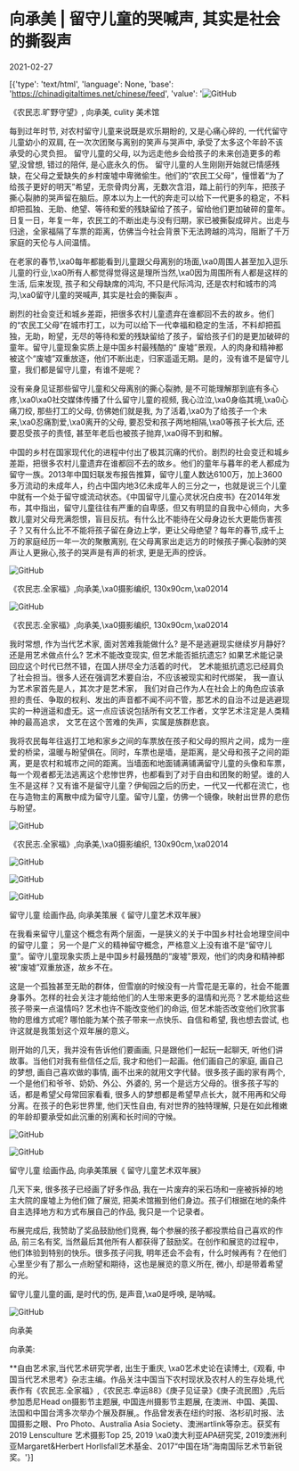 # 向承美  | 留守儿童的哭喊声, 其实是社会的撕裂声

2021-02-27

[{'type': 'text/html', 'language': None, 'base': 'https://chinadigitaltimes.net/chinese/feed', 'value': '![GitHub](https://chinadigitaltimes.net/chinese/files/2021/02/post-663101-603a6c8a7acbf.)

《农民志.旷野守望》, 向承美, culity 美术馆



每到过年时节, 对农村留守儿童来说既是欢乐期盼的, 又是心痛心碎的, 一代代留守儿童幼小的双肩, 在一次次团聚与离别的笑声与哭声中, 承受了太多这个年龄不该承受的心灵负担。 留守儿童的父母, 以为远走他乡会给孩子的未来创造更多的希望,没曾想, 错过的陪伴, 是心底永久的伤。 留守儿童的人生刚刚开始就已情感残缺，在父母之爱缺失的乡村废墟中卑微偷生。他们的“农民工父母”，憧憬着“为了给孩子更好的明天”希望，无奈骨肉分离，无数次含泪，踏上前行的列车，把孩子撕心裂肺的哭声留在脑后。原本以为上一代的奔走可以给下一代更多的稳定，不料却把孤独、无助、绝望、等待和爱的残缺留给了孩子，留给他们更加破碎的童年。日复一日，年复一年，农民工的不断出走与没有归期，家已被撕裂成碎片。出走与归途，全家福隔了车票的距离，仿佛当今社会背景下无法跨越的鸿沟，阻断了千万家庭的天伦与人间温情。

在老家的春节,\xa0每年都能看到儿童跟父母离别的场面,\xa0周围人甚至加入逗乐儿童的行业,\xa0所有人都觉得觉得这是理所当然,\xa0因为周围所有人都是这样的生活, 后来发现, 孩子和父母缺席的鸿沟, 不只是代际鸿沟, 还是农村和城市的鸿沟,\xa0留守儿童的哭喊声, 其实是社会的撕裂声 。

剧烈的社会变迁和城乡差距，把很多农村儿童遗弃在谁都回不去的故乡。他们的“农民工父母”在城市打工，以为可以给下一代幸福和稳定的生活，不料却把孤独，无助，盼望，无尽的等待和爱的残缺留给了孩子，留给孩子们的是更加破碎的童年。留守儿童现象实质上是中国乡村最残酷的“ 废墟”景观，人的肉身和精神都被这个“废墟”双重放逐，他们不断出走，归家遥遥无期。是的，没有谁不是留守儿童，我们都是留守儿童，有谁不是呢？

没有亲身见证那些留守儿童和父母离别的撕心裂肺, 是不可能理解那到底有多心疼,\xa0\xa0社交媒体传播了什么留守儿童的视频, 我心泣泣,\xa0身临其境,\xa0心痛刀绞, 那些打工的父母, 仿佛她们就是我, 为了活着,\xa0为了给孩子一个未来,\xa0忍痛割爱,\xa0离开的父母, 要忍受和孩子两地相隔,\xa0等孩子长大后, 还要忍受孩子的责怪, 甚至年老后也被孩子抛弃,\xa0得不到和解。

中国的乡村在国家现代化的进程中付出了极其沉痛的代价。剧烈的社会变迁和城乡差距，把很多农村儿童遗弃在谁都回不去的故乡。他们的童年与暮年的老人都成为留守一族。2013年中国妇联发布报告推算，留守儿童人数达6100万，加上3600多万流动的未成年人，约占中国内地3亿未成年人的三分之一，也就是说三个儿童中就有一个处于留守或流动状态。《中国留守儿童心灵状况白皮书》在2014年发布，其中指出，留守儿童往往有严重的自卑感，但又有明显的自我中心倾向，大多数儿童对父母充满怨恨，盲目反抗。有什么比不能待在父母身边长大更能伤害孩子？又有什么比不不能将孩子留在身边上学，更让父母绝望？每年的春节,成千上万的家庭经历一年一次的聚散离别, 在父母离家出走远方的时候孩子撕心裂肺的哭声让人更揪心,孩子的哭声是有声的祈求, 更是无声的控诉。

![GitHub](https://chinadigitaltimes.net/chinese/files/2021/02/post-663101-603a6c8cdc5bf.)

《农民志.全家福》,向承美,\xa0摄影编织, 130x90cm,\xa02014



![GitHub](https://chinadigitaltimes.net/chinese/files/2021/02/post-663101-603a6c8f53364.)

《农民志.全家福》,向承美,\xa0摄影编织, 130x90cm,\xa02014



我时常想, 作为当代艺术家, 面对苦难我能做什么? 是不是逃避现实继续岁月静好? 还是用艺术做点什么? 艺术不能改变现实, 但艺术能否抵抗遗忘? 如果艺术能记录回应这个时代已然不错，在国人拼尽全力活着的时代， 艺术能抵抗遗忘已经肩负了社会担当。很多人还在强调艺术要自治，不应该被现实和时代绑架， 我一直认为艺术家首先是人，其次才是艺术家， 我们对自己作为人在社会上的角色应该承担的责任、争取的权利、发出的声音都不闻不问不管，那艺术的自治不过是逃避现实的一种逍遥和虚无。这一点应该说包括所有文艺工作者，文学艺术注定是人类精神的最高追求， 文艺在这个苦难的失声，实属是族群悲哀。

我将农民每年往返打工地和家乡之间的车票放在孩子和父母的照片之间，成为一座爱的桥梁，温暖与盼望俱在。同时，车票也是墙，是距离，是父母和孩子之间的距离，更是农村和城市之间的距离。当墙面和地面铺满铺满留守儿童的头像和车票，每一个观者都无法逃离这个悲惨世界，也都看到了对于自由和团聚的盼望。谁的人生不是这样？又有谁不是留守儿童？伊甸园之后的历史，一代又一代都在流亡，也在与造物主的离散中成为留守儿童。留守儿童，仿佛一个镜像，映射出世界的悲伤与盼望。

![GitHub](https://chinadigitaltimes.net/chinese/files/2021/02/post-663101-603a6c91a85e6.)

《农民志.全家福》,向承美,\xa0摄影编织, 130x90cm,\xa02014



![GitHub](https://chinadigitaltimes.net/chinese/files/2021/02/post-663101-603a6c93d59ba.)

![GitHub](https://chinadigitaltimes.net/chinese/files/2021/02/post-663101-603a6c95b40b6.)

![GitHub](https://chinadigitaltimes.net/chinese/files/2021/02/post-663101-603a6c983c4f5.)

留守儿童 绘画作品, 向承美策展《 留守儿童艺术双年展》



在我看来留守儿童这个概念有两个层面，一是狭义的关于中国乡村社会地理空间中的留守儿童； 另一个是广义的精神留守概念，严格意义上没有谁不是“留守儿童”。留守儿童现象实质上是中国乡村最残酷的“废墟”景观，他们的肉身和精神都被“废墟”双重放逐，故乡不在。

这是一个孤独甚至无助的群体，但雪崩的时候没有一片雪花是无辜的，社会不能置身事外。怎样的社会关注才能给他们的人生带来更多的温情和光亮？艺术能给这些孩子带来一点温情吗? 艺术也许不能改变他们的命运, 但艺术能否改变他们欣赏事物的思维方式呢? 哪怕能为某个孩子带来一点快乐、自信和希望, 我也想去尝试, 也许这就是我策划这个双年展的意义。

刚开始的几天，我并没有告诉他们要画画, 只是跟他们一起玩一起聊天, 听他们讲故事。当他们对我有些信任之后, 我才和他们一起画。他们画自己的家庭, 画自己的梦想, 画自己喜欢做的事情, 画不出来的就用文字代替。很多孩子画的家有两个,一个是他们和爷爷、奶奶、外公、外婆的, 另一个是远方父母的。很多孩子写的话，都是希望父母常回家看看, 很多人的梦想都是希望早点长大，就不用再和父母分离。在孩子的色彩世界里, 他们天性自由, 有对世界的独特理解, 只是在如此稚嫩的年龄却要承受如此沉重的别离和长时间的守候。

![GitHub](https://chinadigitaltimes.net/chinese/files/2021/02/post-663101-603a6c9ac818d.)

![GitHub](https://chinadigitaltimes.net/chinese/files/2021/02/post-663101-603a6c9dafcb8.)

 留守儿童 绘画作品, 向承美策展《 留守儿童艺术双年展》 



几天下来, 很多孩子已经画了好多作品, 我在一片废弃的采石场和一座被拆掉的地主大院的废墟上为他们做了展览, 把美术馆搬到他们身边。孩子们根据在地的条件自主选择地方和方式布展自己的作品, 我只是一个记录者。

布展完成后, 我赞助了奖品鼓励他们竞赛, 每个参展的孩子都投票给自己喜欢的作品, 前三名有奖, 当然最后其他所有人都获得了鼓励奖。在创作和展览的过程中，他们体验到特别的快乐。很多孩子问我, 明年还会不会有，什么时候再有？在他们心里至少有了那么一点盼望和期待，这也是展览的意义所在, 微小, 却是带着希望的光。

留守儿童儿童的画, 是时代的伤, 是声音,\xa0是呼唤, 是呐喊。

![GitHub](https://chinadigitaltimes.net/chinese/files/2021/02/post-663101-603a6ca03ed8b.)

向承美



向承美:

**自由艺术家,当代艺术研究学者, 出生于重庆, \xa0艺术史论在读博士,《观看, 中国当代艺术思考》杂志主编。作品关注中国当下农村现状及农村人的生存处境,代表作有《农民志.全家福》,《农民志.幸运88》《庚子见证录》《庚子流民图》,先后参加悉尼Head on摄影节主题展, 中国连州摄影节主题展, 在澳洲、中国、美国、法国和中国台湾多次举办个展及群展,。作品曾发表在纽约时报、洛杉矶时报、法国摄影之眼、Pro Photo、Australia Asia Society、澳洲artlink等杂志。获奖有2019 Lensculture 艺术摄影Top 25, 2019 \xa0澳大利亚APA研究奖, 2019澳洲利亚Margaret&amp;Herbert Horllsfall艺术基金、2017“中国在场”海南国际艺术节新锐奖。'}]